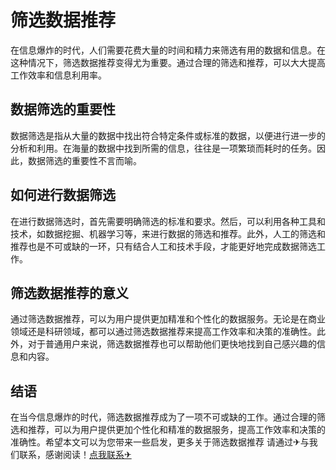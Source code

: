 # 筛选数据推荐

在信息爆炸的时代，人们需要花费大量的时间和精力来筛选有用的数据和信息。在这种情况下，筛选数据推荐变得尤为重要。通过合理的筛选和推荐，可以大大提高工作效率和信息利用率。

## 数据筛选的重要性

数据筛选是指从大量的数据中找出符合特定条件或标准的数据，以便进行进一步的分析和利用。在海量的数据中找到所需的信息，往往是一项繁琐而耗时的任务。因此，数据筛选的重要性不言而喻。

## 如何进行数据筛选

在进行数据筛选时，首先需要明确筛选的标准和要求。然后，可以利用各种工具和技术，如数据挖掘、机器学习等，来进行数据的筛选和推荐。此外，人工的筛选和推荐也是不可或缺的一环，只有结合人工和技术手段，才能更好地完成数据筛选工作。

## 筛选数据推荐的意义

通过筛选数据推荐，可以为用户提供更加精准和个性化的数据服务。无论是在商业领域还是科研领域，都可以通过筛选数据推荐来提高工作效率和决策的准确性。此外，对于普通用户来说，筛选数据推荐也可以帮助他们更快地找到自己感兴趣的信息和内容。

## 结语

在当今信息爆炸的时代，筛选数据推荐成为了一项不可或缺的工作。通过合理的筛选和推荐，可以为用户提供更加个性化和精准的数据服务，提高工作效率和决策的准确性。希望本文可以为您带来一些启发，更多关于筛选数据推荐 请通过✈与我们联系，感谢阅读！[点我联系✈](https://pc.G208.com)